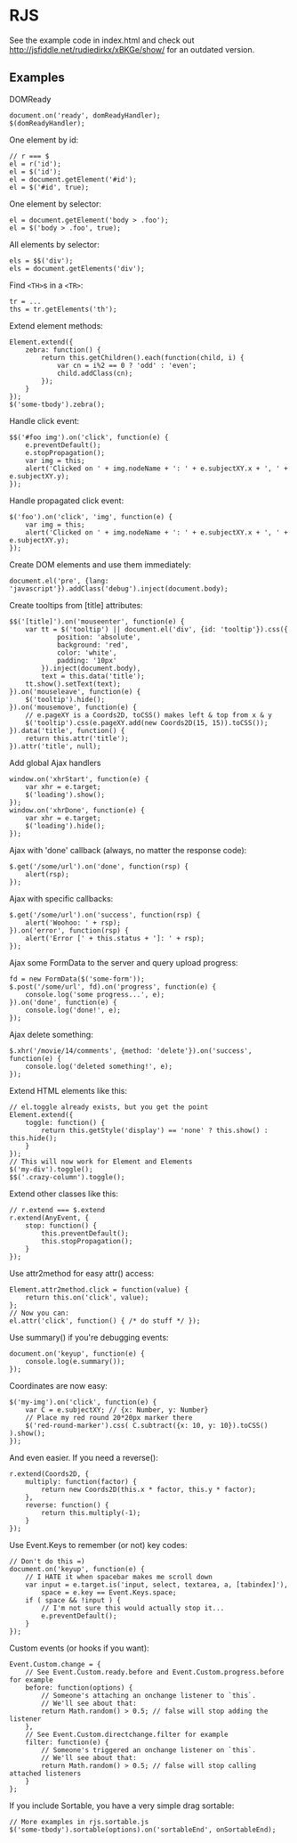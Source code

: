 
RJS
====

See the example code in index.html and check out
http://jsfiddle.net/rudiedirkx/xBKGe/show/ for an outdated
version.

Examples
----

DOMReady

	document.on('ready', domReadyHandler);
	$(domReadyHandler);

One element by id:

	// r === $
    el = r('id');
    el = $('id');
	el = document.getElement('#id');
	el = $('#id', true);

One element by selector:

	el = document.getElement('body > .foo');
	el = $('body > .foo', true);

All elements by selector:

	els = $$('div');
	els = document.getElements('div');

Find `<TH>`s in a `<TR>`:

	tr = ...
	ths = tr.getElements('th');

Extend element methods:

	Element.extend({
		zebra: function() {
			return this.getChildren().each(function(child, i) {
				var cn = i%2 == 0 ? 'odd' : 'even';
				child.addClass(cn);
			});
		}
	});
	$('some-tbody').zebra();

Handle click event:

	$$('#foo img').on('click', function(e) {
		e.preventDefault();
		e.stopPropagation();
		var img = this;
		alert('Clicked on ' + img.nodeName + ': ' + e.subjectXY.x + ', ' + e.subjectXY.y);
	});

Handle propagated click event:

	$('foo').on('click', 'img', function(e) {
		var img = this;
		alert('Clicked on ' + img.nodeName + ': ' + e.subjectXY.x + ', ' + e.subjectXY.y);
	});

Create DOM elements and use them immediately:

	document.el('pre', {lang: 'javascript'}).addClass('debug').inject(document.body);

Create tooltips from [title] attributes:

	$$('[title]').on('mouseenter', function(e) {
		var tt = $('tooltip') || document.el('div', {id: 'tooltip'}).css({
				position: 'absolute',
				background: 'red',
				color: 'white',
				padding: '10px'
			}).inject(document.body),
			text = this.data('title');
		tt.show().setText(text);
	}).on('mouseleave', function(e) {
		$('tooltip').hide();
	}).on('mousemove', function(e) {
		// e.pageXY is a Coords2D, toCSS() makes left & top from x & y
		$('tooltip').css(e.pageXY.add(new Coords2D(15, 15)).toCSS());
	}).data('title', function() {
		return this.attr('title');
	}).attr('title', null);

Add global Ajax handlers

	window.on('xhrStart', function(e) {
		var xhr = e.target;
		$('loading').show();
	});
	window.on('xhrDone', function(e) {
		var xhr = e.target;
		$('loading').hide();
	});

Ajax with 'done' callback (always, no matter the response code):

	$.get('/some/url').on('done', function(rsp) {
		alert(rsp);
	});

Ajax with specific callbacks:

	$.get('/some/url').on('success', function(rsp) {
		alert('Woohoo: ' + rsp);
	}).on('error', function(rsp) {
		alert('Error [' + this.status + ']: ' + rsp);
	});

Ajax some FormData to the server and query upload progress:

	fd = new FormData($('some-form'));
	$.post('/some/url', fd).on('progress', function(e) {
		console.log('some progress...', e);
	}).on('done', function(e) {
		console.log('done!', e);
	});

Ajax delete something:

	$.xhr('/movie/14/comments', {method: 'delete'}).on('success', function(e) {
		console.log('deleted something!', e);
	});

Extend HTML elements like this:

	// el.toggle already exists, but you get the point
	Element.extend({
		toggle: function() {
			return this.getStyle('display') == 'none' ? this.show() : this.hide();
		}
	});
	// This will now work for Element and Elements
	$('my-div').toggle();
	$$('.crazy-column').toggle();

Extend other classes like this:

	// r.extend === $.extend
	r.extend(AnyEvent, {
		stop: function() {
			this.preventDefault();
			this.stopPropagation();
		}
	});

Use attr2method for easy attr() access:

	Element.attr2method.click = function(value) {
		return this.on('click', value);
	};
	// Now you can:
	el.attr('click', function() { /* do stuff */ });

Use summary() if you're debugging events:

	document.on('keyup', function(e) {
		console.log(e.summary());
	});

Coordinates are now easy:

	$('my-img').on('click', function(e) {
		var C = e.subjectXY; // {x: Number, y: Number}
		// Place my red round 20*20px marker there
		$('red-round-marker').css( C.subtract({x: 10, y: 10}).toCSS() ).show();
	});

And even easier. If you need a reverse():

	r.extend(Coords2D, {
		multiply: function(factor) {
			return new Coords2D(this.x * factor, this.y * factor);
		},
		reverse: function() {
			return this.multiply(-1);
		}
	});

Use Event.Keys to remember (or not) key codes:

	// Don't do this =)
	document.on('keyup', function(e) {
		// I HATE it when spacebar makes me scroll down
		var input = e.target.is('input, select, textarea, a, [tabindex]'),
			space = e.key == Event.Keys.space;
		if ( space && !input ) {
			// I'm not sure this would actually stop it...
			e.preventDefault();
		}
	});

Custom events (or hooks if you want):

	Event.Custom.change = {
		// See Event.Custom.ready.before and Event.Custom.progress.before for example
		before: function(options) {
			// Someone's attaching an onchange listener to `this`.
			// We'll see about that:
			return Math.random() > 0.5; // false will stop adding the listener
		},
		// See Event.Custom.directchange.filter for example
		filter: function(e) {
			// Someone's triggered an onchange listener on `this`.
			// We'll see about that:
			return Math.random() > 0.5; // false will stop calling attached listeners
		}
	};

If you include Sortable, you have a very simple drag sortable:

	// More examples in rjs.sortable.js
	$('some-tbody').sortable(options).on('sortableEnd', onSortableEnd);
